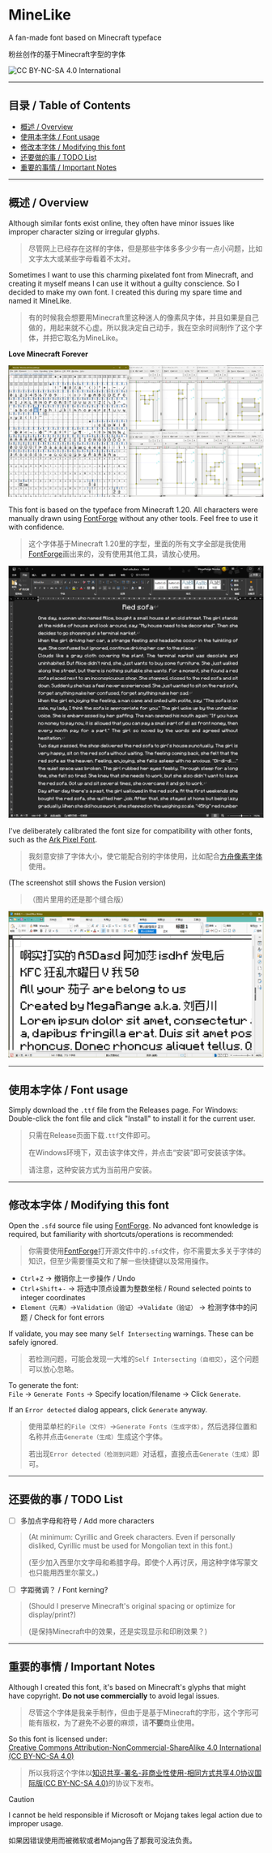 # MineLike

A fan-made font based on Minecraft typeface

粉丝创作的基于Minecraft字型的字体

![CC BY-NC-SA 4.0 International](http://mirrors.creativecommons.org/presskit/buttons/88x31/svg/by-nc-sa.svg)

---

## 目录 / Table of Contents

* [概述 / Overview](概述--Overview)
* [使用本字体 / Font usage](使用本字体--Font-usage)
* [修改本字体 / Modifying this font](修改本字体--Modifying-this-font)
* [还要做的事 / TODO List](还要做的事--TODO-List)
* [重要的事情 / Important Notes](重要的事情--Important-Notes)

---

## 概述 / Overview

Although similar fonts exist online, they often have minor issues like improper character sizing or irregular glyphs.

> 尽管网上已经存在这样的字体，但是那些字体多多少少有一点小问题，比如文字太大或某些字母看着不太对。

Sometimes I want to use this charming pixelated font from Minecraft, and creating it myself means I can use it without a guilty conscience. So I decided to make my own font. I created this during my spare time and named it MineLike.

> 有的时候我会想要用Minecraft里这种迷人的像素风字体，并且如果是自己做的，用起来就不心虚。所以我决定自己动手，我在空余时间制作了这个字体，并把它取名为MineLike。

**Love Minecraft Forever**

![Image](https://github.com/MegaRange/MineLike/blob/4513787811fee009383ee4f252a147d4d053b1f4/ImagesUsedByReadme/Fontforge%20screenshot.png)

This font is based on the typeface from Minecraft 1.20. All characters were manually drawn using [FontForge](https://fontforge.org/en-US/) without any other tools. Feel free to use it with confidence.

> 这个字体基于Minecraft 1.20里的字型，里面的所有文字全部是我使用[FontForge](https://fontforge.org/en-US/)画出来的，没有使用其他工具，请放心使用。

![Red Sofa by Lurk](https://github.com/MegaRange/MineLike/blob/4513787811fee009383ee4f252a147d4d053b1f4/ImagesUsedByReadme/Red%20Sofa%20by%20Lurk.png)

I've deliberately calibrated the font size for compatibility with other fonts, such as the [Ark Pixel Font](https://github.com/TakWolf/ark-pixel-font).

> 我刻意安排了字体大小，使它能配合别的字体使用，比如配合[方舟像素字体](https://github.com/TakWolf/ark-pixel-font)使用。

(The screenshot still shows the Fusion version)

>（图片里用的还是那个缝合版）

![Use it with Ark](https://github.com/MegaRange/MineLike/blob/4513787811fee009383ee4f252a147d4d053b1f4/ImagesUsedByReadme/Use%20with%20Ark%20Pixel%20Font.png)

---

## 使用本字体 / Font usage

Simply download the `.ttf` file from the Releases page.
For Windows:  
Double-click the font file and click "Install" to install it for the current user.

> 只需在Release页面下载`.ttf`文件即可。
> 
> 在Windows环境下，双击该字体文件，并点击“安装”即可安装该字体。
> 
> 请注意，这种安装方式为当前用户安装。

---

## 修改本字体 / Modifying this font

Open the `.sfd` source file using [FontForge](https://fontforge.org/en-US/). No advanced font knowledge is required, but familiarity with shortcuts/operations is recommended:

> 你需要使用[FontForge](https://fontforge.org/en-US/)打开源文件中的`.sfd`文件，你不需要太多关于字体的知识，但至少需要懂英文和了解一些快捷键以及常用操作。

* `Ctrl`+`Z` → 撤销你上一步操作 / Undo
* `Ctrl`+`Shift`+`-` → 将选中顶点设置为整数坐标 / Round selected points to integer coordinates
* `Element（元素）`→`Validation（验证）`→`Validate（验证）` → 检测字体中的问题 / Check for font errors

If validate, you may see many `Self Intersecting` warnings. These can be safely ignored.

> 若检测问题，可能会发现一大堆的`Self Intersecting（自相交）`，这个问题可以放心忽略。

To generate the font:  
`File` → `Generate Fonts` → Specify location/filename → Click `Generate`.

If an `Error detected` dialog appears, click `Generate` anyway.

> 使用菜单栏的`File（文件）`→`Generate Fonts（生成字体）`，然后选择位置和名称并点击`Generate（生成）`生成这个字体。
> 
> 若出现`Error detected（检测到问题）`对话框，直接点击`Generate（生成）`即可。

---

## 还要做的事 / TODO List

- [ ] 多加点字母和符号 / Add more characters
> (At minimum: Cyrillic and Greek characters. Even if personally disliked, Cyrillic must be used for Mongolian text in this font.)
> 
> (至少加入西里尔文字母和希腊字母。即使个人再讨厌，用这种字体写蒙文也只能用西里尔蒙文。)

- [ ] 字距微调？ / Font kerning?
> (Should I preserve Minecraft's original spacing or optimize for display/print?)
> 
> (是保持Minecraft中的效果，还是实现显示和印刷效果？)


---

## 重要的事情 / Important Notes

Although I created this font, it's based on Minecraft's glyphs that might have copyright. **Do not use commercially** to avoid legal issues.

> 尽管这个字体是我亲手制作，但由于是基于Minecraft的字形，这个字形可能有版权，为了避免不必要的麻烦，请**不要**商业使用。

So this font is licensed under:  
[Creative Commons Attribution-NonCommercial-ShareAlike 4.0 International (CC BY-NC-SA 4.0)](https://creativecommons.org/licenses/by-nc-sa/4.0/)

> 所以我将这个字体以[知识共享-署名-非商业性使用-相同方式共享4.0协议国际版(CC BY-NC-SA 4.0)](https://creativecommons.org/licenses/by-nc-sa/4.0/deed.zh-hans)的协议下发布。


> [!CAUTION]
> I cannot be held responsible if Microsoft or Mojang takes legal action due to improper usage.
> 
> 如果因错误使用而被微软或者Mojang告了那我可没法负责。
